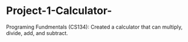 # Project-1-Calculator-
Programing Fundmentals (CS134): Created a calculator that can multiply, divide, add, and subtract.
